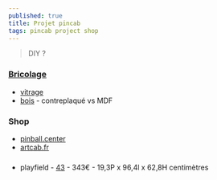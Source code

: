 ```yaml
---
published: true
title: Projet pincab
tags: pincab project shop
---
```

> DIY ?

### [Bricolage](https://www.pincabpassion.net/f85p240-bricolage)
- [vitrage](https://www.pincabpassion.net/t3768-les-differents-vitrages)
- [bois](https://www.pincabpassion.net/t11172-resolu-quel-bois-pour-mon-pincab) - contreplaqué vs MDF

### Shop
- [pinball.center](https://www.pinball.center/en/)
- [artcab.fr](https://www.artcab.fr/)

### 
- playfield - [43](https://www.amazon.fr/LG-43UQ75-Smart-2022-Gris/dp/B09XXWDS3H/ref=sr_1_1?__mk_fr_FR=%C3%85M%C3%85%C5%BD%C3%95%C3%91&crid=1IFDZ6NHFYGMJ&keywords=ecran+43+pouces+4k+LG&qid=1695069390&refinements=p_n_feature_fourteen_browse-bin%3A28239810031%2Cp_89%3ALG&rnid=1680780031&s=home-theater&sprefix=ecran+43+pouces+4k+lg%2Caps%2C81&sr=1-1) - 343€ - 19,3P x 96,4l x 62,8H centimètres